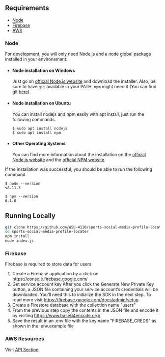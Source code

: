 ## Requirements

 * [Node](#node)
 * [Firebase](#firebase)
 * [AWS](#aws)

### Node

For development, you will only need Node.js and a node global package installed in your environement.

-   #### Node installation on Windows

    Just go on [official Node.js website](https://nodejs.org/) and download the installer.
    Also, be sure to have `git` available in your PATH, `npm` might need it (You can find git [here](https://git-scm.com/)).

-   #### Node installation on Ubuntu

    You can install nodejs and npm easily with apt install, just run the following commands.

        $ sudo apt install nodejs
        $ sudo apt install npm

-   #### Other Operating Systems
    You can find more information about the installation on the [official Node.js website](https://nodejs.org/) and the [official NPM website](https://npmjs.org/).

If the installation was successful, you should be able to run the following command.

    $ node --version
    v8.11.3

    $ npm --version
    6.1.0

## Running Locally

```sh
git clone https://github.com/WSU-4110/sports-social-media-profile-locater.git
cd sports-social-media-profile-locater
npm install
node index.js
```

### Firebase

Firebase is required to store data for users

1. Create a Firebase application by a click on https://console.firebase.google.com/
2.  Get service account key After you click the Generate New Private Key button, a JSON file containing your service account’s credentials will be downloaded. You’ll need this to initialize the SDK in the next step. To read more visit https://firebase.google.com/docs/admin/setup
3.  Create  a Firestore database with the collection name "users"
4.  From the previous step copy the contents in the JSON file and encode it by visiting https://www.base64encode.org/
5.  Save the result in an .env file with the key name "FIREBASE_CREDS" as shown in the .env.example file

### AWS Resources

Visit [API Section](https://github.com/WSU-4110/sports-social-media-profile-locater/tree/main/api).

